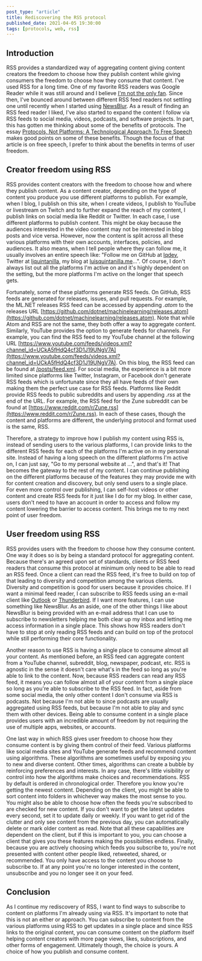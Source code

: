 ```yaml
---
post_type: "article" 
title: Rediscovering the RSS protocol
published_date: 2021-04-05 19:30:00
tags: [protocols, web, rss]
---
```


## Introduction

RSS provides a standardized way of aggregating content giving content creators the freedom to choose how they publish content while giving consumers the freedom to choose how they consume that content. I've used RSS for a long time. One of my favorite RSS readers was Google Reader while it was still around and I believe [I'm not the only fan](https://www.ripgooglereader.com/). Since then, I've bounced around between different RSS feed readers not settling one until recently when I started using [NewsBlur](https://newsblur.com). As a result of finding an RSS feed reader I liked, I've also started to expand the content I follow via RSS feeds to social media, videos, podcasts, and software projects. In part, this has gotten me thinking about some of the benefits of protocols. The essay [Protocols, Not Platforms: A Technological Approach To Free Speech](https://knightcolumbia.org/content/protocols-not-platforms-a-technological-approach-to-free-speech) makes good points on some of these benefits. Though the focus of that article is on free speech, I prefer to think about the benefits in terms of user freedom.

## Creator freedom using RSS

RSS provides content creators with the freedom to choose how and where they publish content. As a content creator, depending on the type of content you produce you use different platforms to publish. For example, when I blog, I publish on this site, when I create videos, I publish to YouTube or livestream on Twitch and to further expand the reach of my content, I publish links on social media like Reddit or Twitter. In each case, I use different platforms to publish content. This might be okay because the audiences interested in the video content may not be interested in blog posts and vice versa. However, now the content is split across all these various platforms with their own accounts, interfaces, policies, and audiences. It also means, when I tell people where they can follow me, it usually involves an entire speech like: "Follow me on GitHub at [lqdev](https://github.com/lqdev/), Twitter at [ljquintanilla](https://twitter.com/ljquintanilla), my blog at [luisquintanilla.me](/posts/1)...". Of course, I don't always list out all the platforms I'm active on and it's highly dependent on the setting, but the more platforms I'm active on the longer that speech gets.

Fortunately, some of these platforms generate RSS feeds. On GitHub, RSS feeds are generated for releases, issues, and pull requests. For example, the ML.NET releases RSS feed can be accessed by appending *.atom* to the releases URL [https://github.com/dotnet/machinelearning/releases.atom](https://github.com/dotnet/machinelearning/releases.atom). Note that while Atom and RSS are not the same, they both offer a way to aggregate content. Similarly, YouTube provides the option to generate feeds for channels. For example, you can find the RSS feed to my YouTube channel at the following URL [https://www.youtube.com/feeds/videos.xml?channel_id=UCkA5fHdQ4cf3D1J19UNgV7A](https://www.youtube.com/feeds/videos.xml?channel_id=UCkA5fHdQ4cf3D1J19UNgV7A). On this blog, the RSS feed can be found at [/posts/feed.xml](/posts/feed.xml). For social media, the experience is a bit more limited since platforms like Twitter, Instagram, or Facebook don't generate RSS feeds which is unfortunate since they all have feeds of their own making them the perfect use case for RSS feeds. Platforms like Reddit provide RSS feeds to public subreddits and users by appending *.rss* at the end of the URL. For example, the RSS feed for the Zune subreddit can be found at [https://www.reddit.com/r/Zune.rss](https://www.reddit.com/r/Zune.rss). In each of these cases, though the content and platforms are different, the underlying protocol and format used is the same, RSS.

Therefore, a strategy to improve how I publish my content using RSS is, instead of sending users to the various platforms, I can provide links to the different RSS feeds for each of the platforms I'm active on in my personal site. Instead of having a long speech on the different platforms I'm active on, I can just say, "Go to my personal website at ...", and that's it! That becomes the gateway to the rest of my content. I can continue publishing on the different platforms because of the features they may provide me with for content creation and discovery, but only send users to a single place. For even more control over publishing, I can self-host videos or other content and create RSS feeds for it just like I do for my blog. In either case, users don't need to have an account in order to access and follow my content lowering the barrier to access content. This brings me to my next point of user freedom.

## User freedom using RSS

RSS provides users with the freedom to choose how they consume content. One way it does so is by being a standard protocol for aggregating content. Because there's an agreed upon set of standards, clients or RSS feed readers that consume this protocol at minimum only need to be able to read an RSS feed. Once a client can read the RSS feed, it's free to build on top of that leading to diversity and competition among the various clients. Diversity and competition is good for users because it provides choice. If I want a minimal feed reader, I can subscribe to RSS feeds using an e-mail client like [Outlook](https://support.microsoft.com/en-us/office/subscribe-to-an-rss-feed-73c6e717-7815-4594-98e5-81fa369e951c) or [Thunderbird](https://support.mozilla.org/en-US/kb/how-subscribe-news-feeds-and-blogs). If I want more features, I can use something like NewsBlur. As an aside, one of the other things I like about NewsBlur is being provided with an e-mail address that I can use to subscribe to newsletters helping me both clear up my inbox and letting me access information in a single place. This shows how RSS readers don't have to stop at only reading RSS feeds and can build on top of the protocol while still performing their core functionality.

Another reason to use RSS is having a single place to consume almost all your content. As mentioned before, an RSS feed can aggregate content from a YouTube channel, subreddit, blog, newspaper, podcast, etc. RSS is agnostic in the sense it doesn't care what's in the feed so long as you're able to link to the content. Now, because RSS readers can read any RSS feed, it means you can follow almost all of your content from a single place so long as you're able to subscribe to the RSS feed. In fact, aside from some social media, the only other content I don't consume via RSS is podcasts. Not because I'm not able to since podcasts are usually aggregated using RSS feeds, but because I'm not able to play and sync them with other devices. Being able to consume content in a single place provides users with an incredible amount of freedom by not requiring the use of multiple apps, websites, or accounts.

One last way in which RSS gives user freedom to choose how they consume content is by giving them control of their feed. Various platforms like social media sites and YouTube generate feeds and recommend content using algorithms. These algorithms are sometimes useful by exposing you to new and diverse content. Other times, algorithms can create a bubble by reinforcing preferences and interests. In any case, there's little visibility or control into how the algorithms make choices and recommendations. RSS by default is ordered in chronological order. Therefore you know you're getting the newest content. Depending on the client, you might be able to sort content into folders in whichever way makes the most sense to you. You might also be able to choose how often the feeds you're subscribed to are checked for new content. If you don't want to get the latest updates every second, set it to update daily or weekly. If you want to get rid of the clutter and only see content from the previous day, you can automatically delete or mark older content as read. Note that all these capabilities are dependent on the client, but if this is important to you, you can choose a client that gives you these features making the possibilities endless. Finally, because you are actively choosing which feeds you subscribe to, you're not presented with content other people liked, retweeted, shared, or recommended. You only have access to the content you choose to subscribe to. If at any point you're no longer interested in the content, unsubscribe and you no longer see it on your feed.

## Conclusion

As I continue my rediscovery of RSS, I want to find ways to subscribe to content on platforms I'm already using via RSS. It's important to note that this is not an either or approach. You can subscribe to content from the various platforms using RSS to get updates in a single place and since RSS links to the original content, you can consume content on the platform itself helping content creators with more page views, likes, subscriptions, and other forms of engagement. Ultimately though, the choice is yours. A choice of how you publish and consume content. 
